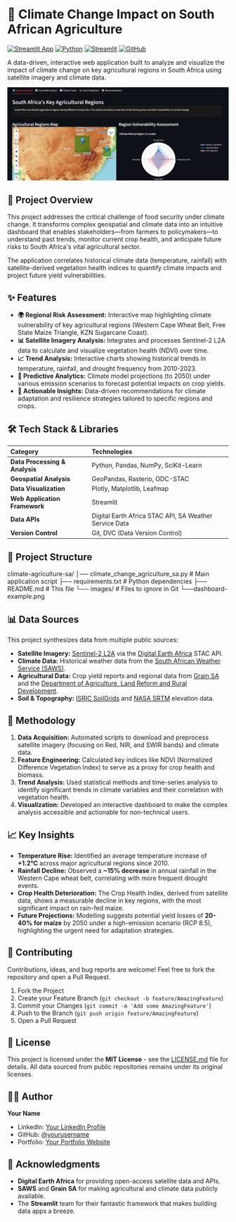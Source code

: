 # 🌾 Climate Change Impact on South African Agriculture

[![Streamlit App](https://static.streamlit.io/badges/streamlit_badge_black_white.svg)](https://baseurl.streamlit.app/)
[![Python](https://img.shields.io/badge/Python-3.10%2B-blue?logo=python)](https://www.python.org/)
[![Streamlit](https://img.shields.io/badge/Web%20Framework-Streamlit-FF4B4B?logo=streamlit)](https://streamlit.io/)
[![GitHub](https://img.shields.io/badge/View%20on-GitHub-181717?logo=github)](https://github.com/your_username/your_repo_name)

A data-driven, interactive web application built to analyze and visualize the impact of climate change on key agricultural regions in South Africa using satellite imagery and climate data.

![Dashboard Screenshot](images/dashboard-example.png)

## 📖 Project Overview

This project addresses the critical challenge of food security under climate change. It transforms complex geospatial and climate data into an intuitive dashboard that enables stakeholders—from farmers to policymakers—to understand past trends, monitor current crop health, and anticipate future risks to South Africa's vital agricultural sector.

The application correlates historical climate data (temperature, rainfall) with satellite-derived vegetation health indices to quantify climate impacts and project future yield vulnerabilities.

## ✨ Features

- **🌍 Regional Risk Assessment:** Interactive map highlighting climate vulnerability of key agricultural regions (Western Cape Wheat Belt, Free State Maize Triangle, KZN Sugarcane Coast).
- **📊 Satellite Imagery Analysis:** Integrates and processes Sentinel-2 L2A data to calculate and visualize vegetation health (NDVI) over time.
- **📈 Trend Analysis:** Interactive charts showing historical trends in temperature, rainfall, and drought frequency from 2010-2023.
- **🔮 Predictive Analytics:** Climate model projections (to 2050) under various emission scenarios to forecast potential impacts on crop yields.
- **🎯 Actionable Insights:** Data-driven recommendations for climate adaptation and resilience strategies tailored to specific regions and crops.

## 🛠️ Tech Stack & Libraries

| Category | Technologies |
| :--- | :--- |
| **Data Processing & Analysis** | Python, Pandas, NumPy, SciKit-Learn |
| **Geospatial Analysis** | GeoPandas, Rasterio, ODC-STAC |
| **Data Visualization** | Plotly, Matplotlib, Leafmap |
| **Web Application Framework** | Streamlit |
| **Data APIs** | Digital Earth Africa STAC API, SA Weather Service Data |
| **Version Control** | Git, DVC (Data Version Control) |

## 📁 Project Structure

climate-agriculture-sa/
│── climate_change_agriculture_sa.py # Main application script
├── requirements.txt # Python dependencies
├── README.md # This file
└── images/ # Files to ignore in Git
    └──dashboard-example.png


## 📊 Data Sources

This project synthesizes data from multiple public sources:

- **Satellite Imagery:** [Sentinel-2 L2A](https://www.esa.int/) via the [Digital Earth Africa](https://www.digitalearthafrica.org/) STAC API.
- **Climate Data:** Historical weather data from the [South African Weather Service (SAWS)](https://www.weathersa.co.za/).
- **Agricultural Data:** Crop yield reports and regional data from [Grain SA](https://www.grainsa.co.za/) and the [Department of Agriculture, Land Reform and Rural Development](https://www.dalrrd.gov.za/).
- **Soil & Topography:** [ISRIC SoilGrids](https://soilgrids.org/) and [NASA SRTM](https://www2.jpl.nasa.gov/srtm/) elevation data.

## 🧠 Methodology

1.  **Data Acquisition:** Automated scripts to download and preprocess satellite imagery (focusing on Red, NIR, and SWIR bands) and climate data.
2.  **Feature Engineering:** Calculated key indices like NDVI (Normalized Difference Vegetation Index) to serve as a proxy for crop health and biomass.
3.  **Trend Analysis:** Used statistical methods and time-series analysis to identify significant trends in climate variables and their correlation with vegetation health.
4.  **Visualization:** Developed an interactive dashboard to make the complex analysis accessible and actionable for non-technical users.

## 📈 Key Insights

- **Temperature Rise:** Identified an average temperature increase of **+1.2°C** across major agricultural regions since 2010.
- **Rainfall Decline:** Observed a **~15% decrease** in annual rainfall in the Western Cape wheat belt, correlating with more frequent drought events.
- **Crop Health Deterioration:** The Crop Health Index, derived from satellite data, shows a measurable decline in key regions, with the most significant impact on rain-fed maize.
- **Future Projections:** Modelling suggests potential yield losses of **20-40% for maize** by 2050 under a high-emission scenario (RCP 8.5), highlighting the urgent need for adaptation strategies.

## 🤝 Contributing

Contributions, ideas, and bug reports are welcome! Feel free to fork the repository and open a Pull Request.

1.  Fork the Project
2.  Create your Feature Branch (`git checkout -b feature/AmazingFeature`)
3.  Commit your Changes (`git commit -m 'Add some AmazingFeature'`)
4.  Push to the Branch (`git push origin feature/AmazingFeature`)
5.  Open a Pull Request

## 📜 License

This project is licensed under the **MIT License** - see the [LICENSE.md](LICENSE.md) file for details. All data sourced from public repositories remains under its original licenses.

## 🙋‍♂️ Author

**Your Name**
- LinkedIn: [Your LinkedIn Profile](https://www.linkedin.com/in/yourprofile/)
- GitHub: [@yourusername](https://github.com/yourusername)
- Portfolio: [Your Portfolio Website](https://yourwebsite.com/)

## 🎯 Acknowledgments

- **Digital Earth Africa** for providing open-access satellite data and APIs.
- **SAWS** and **Grain SA** for making agricultural and climate data publicly available.
- The **Streamlit** team for their fantastic framework that makes building data apps a breeze.
